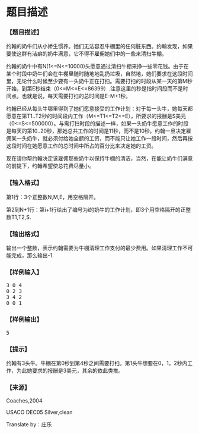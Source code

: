 # 题目描述


<h3>
【题目描述】
</h3>
<p>
约翰的奶牛们从小娇生惯养。她们无法容忍牛棚里的任何脏东西。约翰发现，如果要使这群有洁癖的奶牛满意，它不得不雇佣她们中的一些来清扫牛棚。
</p>
<p>
约翰的奶牛中有N(1&lt;=N&lt;=10000)头愿意通过清扫牛棚来挣一些零花钱。由于在某个时段中奶牛们会在牛棚里随时随地地乱扔垃圾，自然地，她们要求在这段时间里，无论什么时候至少要有一头奶牛正在打扫。需要打扫的时段从某一天的第M秒开始，到第E秒结束（0&lt;=M&lt;=E&lt;=86399）.注意这里的秒是指时间段而不是时间点。也就是说，每天需要打扫的总时间是E-M+1秒。
</p>
<p>
约翰已经从每头牛哪里得到了她们愿意接受的工作计划：对于每一头牛，她每天都愿意在第T1..T2秒的时间段内工作（M&lt;=T1&lt;=T2&lt;=E），所要求的报酬是S美元（0&lt;=S&lt;=500000）。与需打扫时段的描述一样，如果一头奶牛愿意工作的时段是每天的第10..20秒，那她总共工作的时间是11秒，而不是10秒。约翰一旦决定雇佣某一头奶牛，就必须付给她全额的工资，而不能只让她工作一段时间，然后再按这段时间在她愿意工作的总时间中所占的百分比来决定她的工资。
</p>
<p>
现在请你帮约翰决定该雇佣那些奶牛以保持牛棚的清洁，当然，在能让奶牛们满意的前提下，约翰希望使总花费尽量小。
</p>
<h3>
【输入格式】
</h3>
<p>
第1行：3个正整数N,M,E，用空格隔开。
</p>
<p>
第2到N+1行：第i+1行给出了编号为i的奶牛的工作计划，即3个用空格隔开的正整数T1,T2,S.
</p>
<h3>
【输出格式】
</h3>
<p>
输出一个整数，表示约翰需要为牛棚清理工作支付的最少费用。如果清理工作不可能完成，那么输出-1.
</p>
<h3>
【样例输入】
</h3>
<pre>3 0 4
0 2 3
3 4 2
0 0 1</pre>
<h3>
【样例输出】
</h3>
<pre>5</pre>
<h3>
【提示】
</h3>
<p>
约翰有3头牛。牛棚在第0秒到第4秒之间需要打扫。第1头牛想要在0，1，2秒内工作，为此她要求的报酬是3美元，其余的依此类推。
</p>
<h3>
【来源】
</h3>
<p>
Coaches,2004
</p>
<p>
USACO DEC05 Silver,clean
</p>
<p>
Translate by：庄乐
</p>
